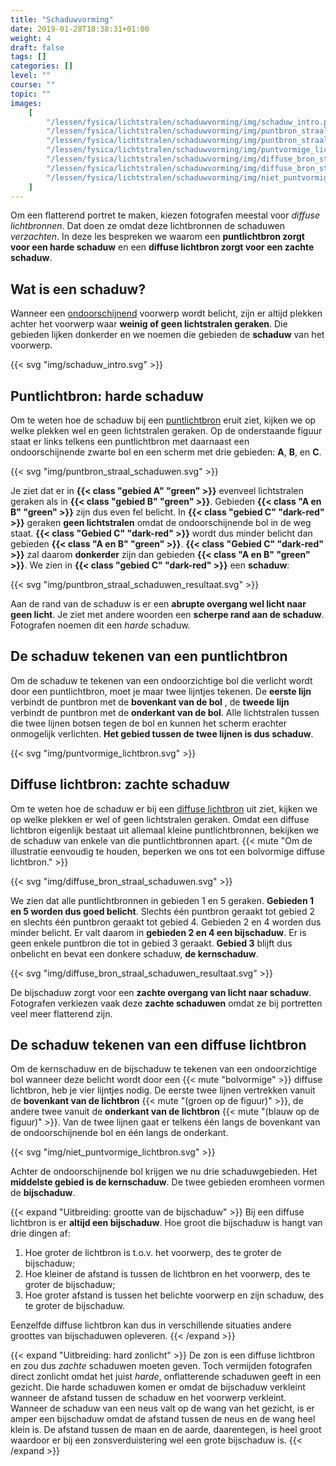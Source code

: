 ```yaml
---
title: "Schaduwvorming"
date: 2019-01-28T18:38:31+01:00
weight: 4
draft: false
tags: []
categories: []
level: ""
course: ""
topic: ""
images:
    [
        "/lessen/fysica/lichtstralen/schaduwvorming/img/schaduw_intro.png",
        "/lessen/fysica/lichtstralen/schaduwvorming/img/puntbron_straal_schaduwen.png",
        "/lessen/fysica/lichtstralen/schaduwvorming/img/puntbron_straal_schaduwen_resultaat.png",
        "/lessen/fysica/lichtstralen/schaduwvorming/img/puntvormige_lichtbron.png",
        "/lessen/fysica/lichtstralen/schaduwvorming/img/diffuse_bron_straal_schaduwen.png",
        "/lessen/fysica/lichtstralen/schaduwvorming/img/diffuse_bron_straal_schaduwen_resultaat.png",
        "/lessen/fysica/lichtstralen/schaduwvorming/img/niet_puntvormige_lichtbron.png",
    ]
---
```


Om een flatterend portret te maken, kiezen fotografen meestal voor _diffuse
lichtbronnen_. Dat doen ze omdat deze lichtbronnen de schaduwen _verzachten_.
In deze les bespreken we waarom een **puntlichtbron zorgt voor een harde
schaduw** en een **diffuse lichtbron zorgt voor een zachte schaduw**.

## Wat is een schaduw?

Wanneer een [ondoorschijnend](absorberen_reflecteren_doorlaten#licht-doorlaten)
voorwerp wordt belicht, zijn er altijd plekken achter
het voorwerp waar **weinig of geen lichtstralen geraken**. Die gebieden lijken
donkerder en we noemen die gebieden de **schaduw** van het voorwerp.

{{< svg "img/schaduw_intro.svg" >}}

## Puntlichtbron: harde schaduw

Om te weten hoe de schaduw bij een
[puntlichtbron](lichtbronnen#puntvormige-en-diffuse-lichtbronnen) eruit
ziet, kijken we op welke plekken wel en geen lichtstralen geraken. Op de
onderstaande figuur staat er links telkens een puntlichtbron met daarnaast een
ondoorschijnende zwarte bol en een scherm met drie gebieden: **A**, **B**, en
**C**.

{{< svg "img/puntbron_straal_schaduwen.svg" >}}

Je ziet dat er in **{{< class "gebied A" "green" >}}** evenveel lichtstralen
geraken als in **{{< class "gebied B" "green" >}}**. Gebieden **{{< class "A en B" "green" >}}** zijn dus even fel belicht. In
**{{< class "gebied C" "dark-red" >}}** geraken **geen lichtstralen** omdat de
ondoorschijnende bol in de weg staat.
**{{< class "Gebied C" "dark-red" >}}** wordt dus minder belicht dan gebieden
**{{< class "A en B" "green" >}}**. **{{< class "Gebied C" "dark-red" >}}** zal
daarom **donkerder** zijn dan gebieden
**{{< class "A en B" "green" >}}**. We zien in
**{{< class "gebied C" "dark-red" >}}** een **schaduw**:

{{< svg "img/puntbron_straal_schaduwen_resultaat.svg" >}}

Aan de rand van de schaduw is er een **abrupte overgang wel licht naar geen
licht**. Je ziet met andere woorden een **scherpe rand aan de schaduw**.
Fotografen noemen dit een _harde_ schaduw.

## De schaduw tekenen van een puntlichtbron

Om de schaduw te tekenen van een ondoorzichtige bol die verlicht wordt door een
puntlichtbron, moet je maar twee lijntjes tekenen. De **eerste lijn** verbindt
de puntbron met de **bovenkant van de bol** , de **tweede lijn** verbindt de
puntbron met de **onderkant van de bol**. Alle lichtstralen tussen die twee
lijnen botsen tegen de bol en kunnen het scherm erachter onmogelijk verlichten.
**Het gebied tussen de twee lijnen is dus schaduw**.

{{< svg "img/puntvormige_lichtbron.svg" >}}

## Diffuse lichtbron: zachte schaduw

Om te weten hoe de schaduw er bij een
[diffuse lichtbron](lichtbronnen#puntvormige-en-diffuse-lichtbronnen)
uit ziet, kijken we op welke plekken er wel of geen lichtstralen geraken.
Omdat een diffuse lichtbron eigenlijk bestaat uit allemaal
kleine puntlichtbronnen, bekijken we de schaduw van enkele van die
puntlichtbronnen apart.
{{< mute "Om de illustratie eenvoudig te houden, beperken we ons tot een bolvormige diffuse lichtbron." >}}

{{< svg "img/diffuse_bron_straal_schaduwen.svg" >}}

We zien dat alle puntlichtbronnen in gebieden 1 en 5 geraken. **Gebieden 1 en 5
worden dus goed belicht**.
Slechts één puntbron geraakt tot gebied 2
en slechts één puntbron geraakt tot gebied 4.
Gebieden 2 en 4 worden dus minder belicht. Er valt daarom in **gebieden 2 en 4
een bijschaduw**. Er is geen enkele puntbron die tot in gebied 3 geraakt.
**Gebied 3** blijft dus onbelicht en bevat een donkere schaduw, **de kernschaduw**.

{{< svg "img/diffuse_bron_straal_schaduwen_resultaat.svg" >}}

De bijschaduw zorgt voor een **zachte overgang van licht naar schaduw**.
Fotografen verkiezen vaak deze **zachte schaduwen** omdat ze bij portretten
veel meer flatterend zijn.

## De schaduw tekenen van een diffuse lichtbron

Om de kernschaduw en de bijschaduw te tekenen van een ondoorzichtige bol
wanneer deze belicht wordt door een {{< mute "bolvormige" >}} diffuse
lichtbron, heb je vier lijntjes nodig. De eerste twee lijnen vertrekken vanuit
de **bovenkant van de lichtbron** {{< mute "(groen op de figuur)" >}}, de andere
twee vanuit de **onderkant van de lichtbron** {{< mute "(blauw op de figuur)" >}}.
Van de twee lijnen gaat er telkens één langs de bovenkant van de
ondoorschijnende bol en één langs de onderkant.

{{< svg "img/niet_puntvormige_lichtbron.svg" >}}

Achter de ondoorschijnende bol krijgen we nu drie schaduwgebieden. Het **middelste
gebied is de kernschaduw**. De twee gebieden eromheen vormen de **bijschaduw**.

{{< expand "Uitbreiding: grootte van de bijschaduw" >}}
Bij een diffuse lichtbron is er **altijd een bijschaduw**. Hoe groot die bijschaduw is hangt van drie dingen af:

1. Hoe groter de lichtbron is t.o.v. het voorwerp, des te groter de bijschaduw;
2. Hoe kleiner de afstand is tussen de lichtbron en het voorwerp, des te groter de bijschaduw;
3. Hoe groter afstand is tussen het belichte voorwerp en zijn schaduw, des te groter de bijschaduw.

Eenzelfde diffuse lichtbron kan dus in verschillende situaties andere groottes
van bijschaduwen opleveren.
{{< /expand >}}

{{< expand "Uitbreiding: hard zonlicht" >}}
De zon is een diffuse lichtbron en zou dus _zachte_ schaduwen moeten geven.
Toch vermijden fotografen direct zonlicht omdat het juist _harde_,
onflatterende schaduwen geeft in een gezicht. Die harde schaduwen komen er
omdat de bijschaduw verkleint wanneer de afstand tussen de schaduw en het
voorwerp verkleint. Wanneer de schaduw van een neus valt op de wang van het
gezicht, is er amper een bijschaduw omdat de afstand tussen de neus en de wang
heel klein is. De afstand tussen de maan en de aarde, daarentegen, is heel groot
waardoor er bij een zonsverduistering wel een grote bijschaduw is.
{{< /expand >}}
